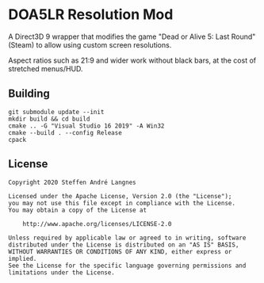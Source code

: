 # DOA5LR Resolution Mod

A Direct3D 9 wrapper that modifies the game "Dead or Alive 5: Last Round" (Steam) to allow using custom screen resolutions.

Aspect ratios such as 21:9 and wider work without black bars, at the cost of stretched menus/HUD.

## Building

    git submodule update --init
    mkdir build && cd build
    cmake .. -G "Visual Studio 16 2019" -A Win32
    cmake --build . --config Release
    cpack

## License

    Copyright 2020 Steffen André Langnes

    Licensed under the Apache License, Version 2.0 (the "License");
    you may not use this file except in compliance with the License.
    You may obtain a copy of the License at

        http://www.apache.org/licenses/LICENSE-2.0

    Unless required by applicable law or agreed to in writing, software
    distributed under the License is distributed on an "AS IS" BASIS,
    WITHOUT WARRANTIES OR CONDITIONS OF ANY KIND, either express or implied.
    See the License for the specific language governing permissions and
    limitations under the License.
